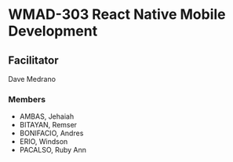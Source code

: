 # WMAD-303 React Native Mobile Development

## Facilitator
Dave Medrano

### Members
- AMBAS, Jehaiah
- BITAYAN, Remser
- BONIFACIO, Andres
- ERIO, Windson
- PACALSO, Ruby Ann
